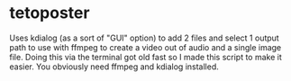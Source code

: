 # tetoposter
Uses kdialog (as a sort of "GUI" option) to add 2 files and select 1 output path to use with ffmpeg to create a video out of audio and a single image file. 
Doing this via the terminal got old fast so I made this script to make it easier.
You obviously need ffmpeg and kdialog installed.

